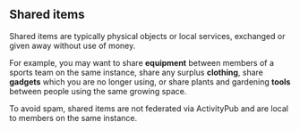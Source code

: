 ## Shared items
Shared items are typically physical objects or local services, exchanged or given away without use of money.

For example, you may want to share **equipment** between members of a sports team on the same instance, share any surplus **clothing**, share **gadgets** which you are no longer using, or share plants and gardening **tools** between people using the same growing space.

To avoid spam, shared items are not federated via ActivityPub and are local to members on the same instance.
